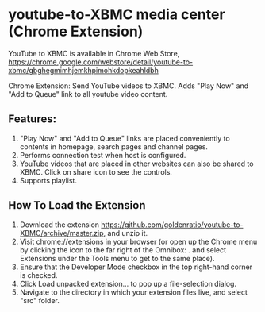 youtube-to-XBMC media center (Chrome Extension)
===============================================

YouTube to XBMC is available in Chrome Web Store, https://chrome.google.com/webstore/detail/youtube-to-xbmc/gbghegmimhjemkhpimohkdopkeahldbh

Chrome Extension: Send YouTube videos to XBMC.
Adds "Play Now" and "Add to Queue" link to all youtube video content.

**Features:**
-------------
1. "Play Now" and "Add to Queue" links are placed conveniently to contents in homepage, search pages and channel pages. 
2. Performs connection test when host is configured.
3. YouTube videos that are placed in other websites can also be shared to XBMC. Click on share icon to see the controls.
4. Supports playlist.


**How To Load the Extension**
-----------------------------

1. Download the extension https://github.com/goldenratio/youtube-to-XBMC/archive/master.zip, and unzip it.
2. Visit chrome://extensions in your browser (or open up the Chrome menu by clicking the icon to the far right of the Omnibox:  . and select Extensions under the Tools menu to get to the same place).
3. Ensure that the Developer Mode checkbox in the top right-hand corner is checked.
4. Click Load unpacked extension… to pop up a file-selection dialog.
5. Navigate to the directory in which your extension files live, and select "src" folder.


